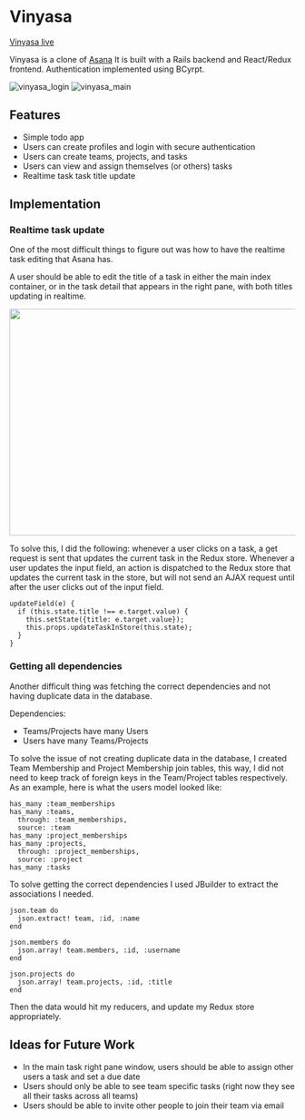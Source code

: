 # Vinyasa

[Vinyasa live](https://vinyasa.herokuapp.com/)

Vinyasa is a clone of [Asana](https://asana.com/?utm_source=app.asana.com&utm_campaign=app.asana.com#close)
It is built with a Rails backend and React/Redux frontend. Authentication implemented using BCyrpt.

![vinyasa_login](https://github.com/adrianhorning08/vinyasa/blob/master/vinyasa%20login.png)
![vinyasa_main](https://github.com/adrianhorning08/vinyasa/blob/master/vinyasa%20main.png)
## Features

  * Simple todo app
  * Users can create profiles and login with secure authentication
  * Users can create teams, projects, and tasks
  * Users can view and assign themselves (or others) tasks
  * Realtime task task title update

## Implementation

### Realtime task update
One of the most difficult things to figure out was how to have the realtime task editing that Asana has.

A user should be able to edit the title of a task in either the main index container, or in the task detail that appears in the right pane, with both titles updating in realtime.

<img src="https://media.giphy.com/media/Xop0pN6zv92avT8fRM/giphy.gif" width="800" height="400" />

To solve this, I did the following: whenever a user clicks on a task, a get request is sent that updates the current task in the Redux store.
Whenever a user updates the input field, an action is dispatched to the Redux store that updates the current task in the store, but will not send an AJAX request until after the user clicks out of the input field.

```
updateField(e) {
  if (this.state.title !== e.target.value) {
    this.setState({title: e.target.value});
    this.props.updateTaskInStore(this.state);
  }
}
```

### Getting all dependencies
Another difficult thing was fetching the correct dependencies and not having duplicate data in the database.

Dependencies:
  * Teams/Projects have many Users
  * Users have many Teams/Projects

To solve the issue of not creating duplicate data in the database, I created Team Membership and Project Membership join tables, this way, I did not need to keep track of foreign keys in the Team/Project tables respectively. As an example, here is what the users model looked like:
```
has_many :team_memberships
has_many :teams,
  through: :team_memberships,
  source: :team
has_many :project_memberships
has_many :projects,
  through: :project_memberships,
  source: :project
has_many :tasks
```

To solve getting the correct dependencies I used JBuilder to extract the associations I needed.

```
json.team do
  json.extract! team, :id, :name
end

json.members do
  json.array! team.members, :id, :username
end

json.projects do
  json.array! team.projects, :id, :title
end
```

Then the data would hit my reducers, and update my Redux store appropriately.


## Ideas for Future Work

  * In the main task right pane window, users should be able to assign other users a task and set a due date
  * Users should only be able to see team specific tasks (right now they see all their tasks across all teams)
  * Users should be able to invite other people to join their team via email
